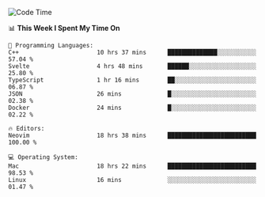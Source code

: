 <!-- [![Top Langs](https://github-readme-stats.vercel.app/api/top-langs/?username=gagahsyuja&theme=dracula&hide_border=true&border_radius=7)](https://github.com/anuraghazra/github-readme-stats) -->

<!--START_SECTION:waka-->
![Code Time](http://img.shields.io/badge/Code%20Time-920%20hrs%2030%20mins-blue)

📊 **This Week I Spent My Time On** 

```text
💬 Programming Languages: 
C++                      10 hrs 37 mins      ██████████████░░░░░░░░░░░   57.04 % 
Svelte                   4 hrs 48 mins       ██████░░░░░░░░░░░░░░░░░░░   25.80 % 
TypeScript               1 hr 16 mins        ██░░░░░░░░░░░░░░░░░░░░░░░   06.87 % 
JSON                     26 mins             █░░░░░░░░░░░░░░░░░░░░░░░░   02.38 % 
Docker                   24 mins             █░░░░░░░░░░░░░░░░░░░░░░░░   02.22 % 

🔥 Editors: 
Neovim                   18 hrs 38 mins      █████████████████████████   100.00 % 

💻 Operating System: 
Mac                      18 hrs 22 mins      █████████████████████████   98.53 % 
Linux                    16 mins             ░░░░░░░░░░░░░░░░░░░░░░░░░   01.47 % 
```


<!--END_SECTION:waka-->
